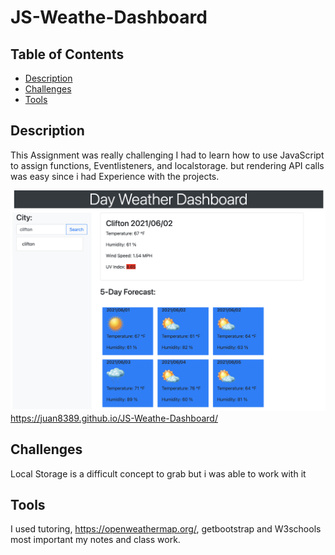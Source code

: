 # JS-Weathe-Dashboard

## Table of Contents

* [Description](#Description)
* [Challenges](#Challenges)
* [Tools](#Tools)

## Description 

This Assignment was really challenging I had to learn how to use JavaScript to assign functions, Eventlisteners, and localstorage. but rendering API calls was easy since i had Experience with the projects.

![Web API Quiz ScreenShot](DayWeatherDashboard.png)
https://juan8389.github.io/JS-Weathe-Dashboard/
 

## Challenges

Local Storage is a difficult concept to grab but i was able to work with it 

## Tools 

I used tutoring, https://openweathermap.org/, getbootstrap and W3schools most important my notes and class work.
